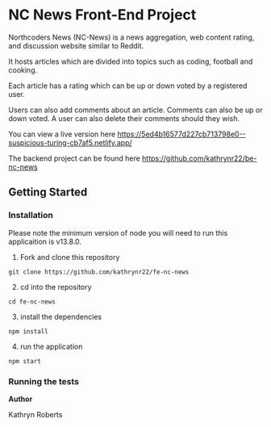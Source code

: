 # NC News Front-End Project

Northcoders News (NC-News) is a news aggregation, web content rating, and discussion website similar to Reddit.

It hosts articles which are divided into topics such as coding, football and cooking.

Each article has a rating which can be up or down voted by a registered user.

Users can also add comments about an article. Comments can also be up or down voted. A user can also delete their comments should they wish.

You can view a live version here https://5ed4b16577d227cb713798e0--suspicious-turing-cb7af5.netlify.app/

The backend project can be found here https://github.com/kathrynr22/be-nc-news

## Getting Started

### **Installation**

Please note the minimum version of node you will need to run this applicaition is v13.8.0.

1. Fork and clone this repository

`git clone https://github.com/kathrynr22/fe-nc-news`

2. cd into the repository

`cd fe-nc-news`

3. install the dependencies

`npm install`

4. run the application

`npm start`

### Running the tests

**Author**

Kathryn Roberts
